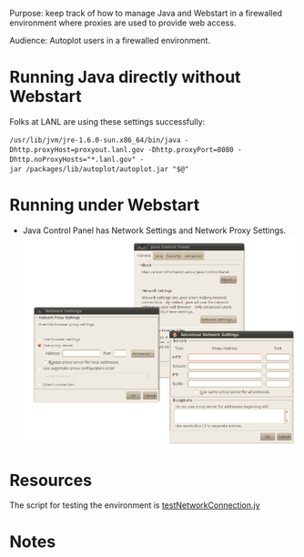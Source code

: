 Purpose: keep track of how to manage Java and Webstart in a firewalled
environment where proxies are used to provide web access.

Audience: Autoplot users in a firewalled environment.

# Running Java directly without Webstart

Folks at LANL are using these settings successfully:

`/usr/lib/jvm/jre-1.6.0-sun.x86_64/bin/java -Dhttp.proxyHost=proxyout.lanl.gov -Dhttp.proxyPort=8080 -Dhttp.noProxyHosts="*.lanl.gov" -jar /packages/lib/autoplot/autoplot.jar "$@"`

# Running under Webstart

  - Java Control Panel has Network Settings and Network Proxy Settings.
    ![ProxySettings.png](ProxySettings.png "ProxySettings.png")

# Resources

The script for testing the environment is
[testNetworkConnection.jy](http://autoplot.org/data/tools/testNetworkConnection.jy)

# Notes
